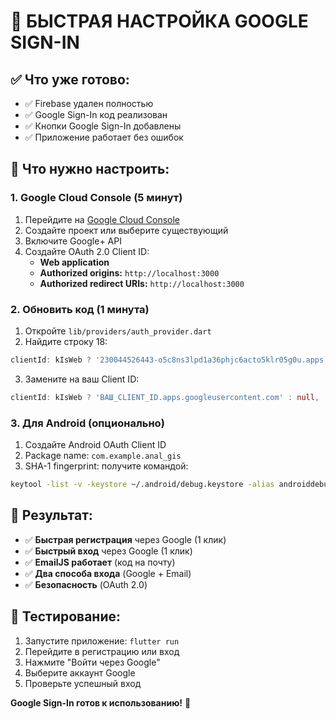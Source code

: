 # 🚀 БЫСТРАЯ НАСТРОЙКА GOOGLE SIGN-IN

## ✅ **Что уже готово:**
- ✅ Firebase удален полностью
- ✅ Google Sign-In код реализован
- ✅ Кнопки Google Sign-In добавлены
- ✅ Приложение работает без ошибок

## 🔧 **Что нужно настроить:**

### **1. Google Cloud Console (5 минут)**
1. Перейдите на [Google Cloud Console](https://console.cloud.google.com/)
2. Создайте проект или выберите существующий
3. Включите Google+ API
4. Создайте OAuth 2.0 Client ID:
   - **Web application**
   - **Authorized origins:** `http://localhost:3000`
   - **Authorized redirect URIs:** `http://localhost:3000`

### **2. Обновить код (1 минута)**
1. Откройте `lib/providers/auth_provider.dart`
2. Найдите строку 18:
```dart
clientId: kIsWeb ? '230044526443-o5c8ns3lpd1a36phjc6acto5klr05g0u.apps.googleusercontent.com' : null,
```
3. Замените на ваш Client ID:
```dart
clientId: kIsWeb ? 'ВАШ_CLIENT_ID.apps.googleusercontent.com' : null,
```

### **3. Для Android (опционально)**
1. Создайте Android OAuth Client ID
2. Package name: `com.example.anal_gis`
3. SHA-1 fingerprint: получите командой:
```bash
keytool -list -v -keystore ~/.android/debug.keystore -alias androiddebugkey -storepass android -keypass android
```

## 🎯 **Результат:**
- ✅ **Быстрая регистрация** через Google (1 клик)
- ✅ **Быстрый вход** через Google (1 клик)
- ✅ **EmailJS работает** (код на почту)
- ✅ **Два способа входа** (Google + Email)
- ✅ **Безопасность** (OAuth 2.0)

## 📱 **Тестирование:**
1. Запустите приложение: `flutter run`
2. Перейдите в регистрацию или вход
3. Нажмите "Войти через Google"
4. Выберите аккаунт Google
5. Проверьте успешный вход

**Google Sign-In готов к использованию!** 🎉
